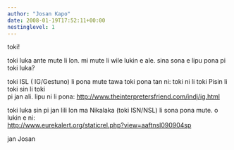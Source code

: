 ```yaml
---
author: "Josan Kapo"
date: 2008-01-19T17:52:11+00:00
nestinglevel: 1
---
```

toki!  
  
toki luka ante mute li lon. mi mute li wile lukin e ale. sina sona e lipu pona pi toki luka?  
  
toki ISL ( IG/Gestuno) li pona mute tawa toki pona tan ni: toki ni li toki Pisin li toki sin li toki  
pi jan ali. lipu ni li pona: http://www.theinterpretersfriend.com/indj/ig.html  
  
toki luka sin pi jan lili lon ma Nikalaka (toki ISN/NSL) li sona pona mute. o lukin e ni:  
http://www.eurekalert.org/staticrel.php?view=aaftnsl090904sp  
  
jan Josan